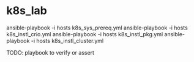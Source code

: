 # k8s_lab

ansible-playbook -i hosts k8s_sys_prereq.yml
ansible-playbook -i hosts k8s_instl_crio.yml
ansible-playbook -i hosts k8s_instl_pkg.yml
ansible-playbook -i hosts k8s_instl_cluster.yml

TODO: playbook to verify or assert

